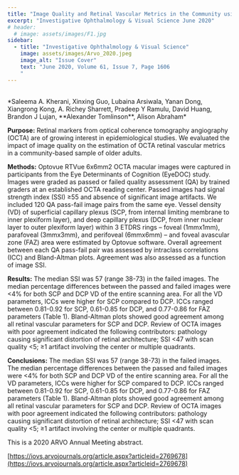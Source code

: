 ```yaml
---
title: "Image Quality and Retinal Vascular Metrics in the Community using Optical Coherence Tomography Angiography"
excerpt: "Investigative Ophthalmology & Visual Science June 2020"
# header:
  # image: assets/images/F1.jpg
sidebar:
  - title: "Investigative Ophthalmology & Visual Science"
    image: assets/images/Arvo_2020.jpeg
    image_alt: "Issue Cover"
    text: "June 2020, Volume 61, Issue 7, Page 1606
    "
---
```

<br/>
*Saleema A. Kherani, Xinxing Guo, Lubaina Arsiwala, Yanan Dong, Xiangrong Kong, A. Richey Sharrett, 
Pradeep Y Ramulu, David Huang, Brandon J Lujan, **Alexander Tomlinson**, Alison Abraham*
<br/>

**Purpose:** Retinal markers from optical coherence tomography angiography (OCTA) are of growing interest in epidemiological 
studies. We evaluated the impact of image quality on the estimation of OCTA retinal vascular metrics in a community-based sample 
of older adults.

**Methods:** Optovue RTVue 6x6mm2 OCTA macular images were captured in participants from the Eye Determinants of Cognition 
(EyeDOC) study. Images were graded as passed or failed quality assessment (QA) by trained graders at an established OCTA 
reading center. Passed images had signal strength index (SSI) ≥55 and absence of significant image artifacts. We included 
120 QA pass-fail image pairs from the same eye. Vessel density (VD) of superficial capillary plexus (SCP, from internal 
limiting membrane to inner plexiform layer), and deep capillary plexus (DCP, from inner nuclear layer to outer plexiform 
layer) within 3 ETDRS rings – foveal (1mmx1mm), parafoveal (3mmx3mm), and perifoveal (6mmx6mm) – and foveal avascular zone 
(FAZ) area were estimated by Optovue software. Overall agreement between each QA pass-fail pair was assessed by intraclass 
correlations (ICC) and Bland-Altman plots. Agreement was also assessed as a function of image SSI.

**Results:** The median SSI was 57 (range 38-73) in the failed images. The median percentage differences between the passed 
and failed images were <4% for both SCP and DCP VD of the entire scanning area. For all the VD parameters, ICCs were higher 
for SCP compared to DCP. ICCs ranged between 0.81-0.92 for SCP, 0.61-0.85 for DCP, and 0.77-0.86 for FAZ parameters (Table 1). 
Bland-Altman plots showed good agreement among all retinal vascular parameters for SCP and DCP. Review of OCTA images with 
poor agreement indicated the following contributors: pathology causing significant distortion of retinal architecture; SSI 
<47 with scan quality <5; ≥1 artifact involving the center or multiple quadrants.

**Conclusions:** The median SSI was 57 (range 38-73) in the failed images. The median percentage differences between the 
passed and failed images were <4% for both SCP and DCP VD of the entire scanning area. For all the VD parameters, ICCs 
were higher for SCP compared to DCP. ICCs ranged between 0.81-0.92 for SCP, 0.61-0.85 for DCP, and 0.77-0.86 for FAZ parameters 
(Table 1). Bland-Altman plots showed good agreement among all retinal vascular parameters for SCP and DCP. Review of OCTA images 
with poor agreement indicated the following contributors: pathology causing significant distortion of retinal architecture; SSI 
<47 with scan quality <5; ≥1 artifact involving the center or multiple quadrants.

This is a 2020 ARVO Annual Meeting abstract.

[https://iovs.arvojournals.org/article.aspx?articleid=2769678](https://iovs.arvojournals.org/article.aspx?articleid=2769678)
